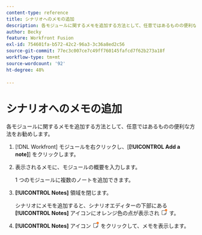 ```yaml
---
content-type: reference
title: シナリオへのメモの追加
description: 各モジュールに関するメモを追加する方法として、任意ではあるものの便利な方法をお勧めします。
author: Becky
feature: Workfront Fusion
exl-id: 754601fa-b572-42c2-96a3-3c36a8ed2c56
source-git-commit: 77ec3c007ce7c49ff760145fafcd7f62b273a18f
workflow-type: tm+mt
source-wordcount: '92'
ht-degree: 48%

---
```


# シナリオへのメモの追加

各モジュールに関するメモを追加する方法として、任意ではあるものの便利な方法をお勧めします。

1. [!DNL Workfront] モジュールを右クリックし、[**[!UICONTROL Add a note]**] をクリックします。
1. 表示されるメモに、モジュールの概要を入力します。

   1 つのモジュールに複数のノートを追加できます。

1. **[!UICONTROL Notes]** 領域を閉じます。

   シナリオにメモを追加すると、シナリオエディターの下部にある **[!UICONTROL Notes]** アイコンにオレンジ色の点が表示され ![](assets/notes-icon-w-dot.png) す。

1. **[!UICONTROL Notes]** アイコン ![](assets/notes-icon-w-dot.png) をクリックして、メモを表示します。
